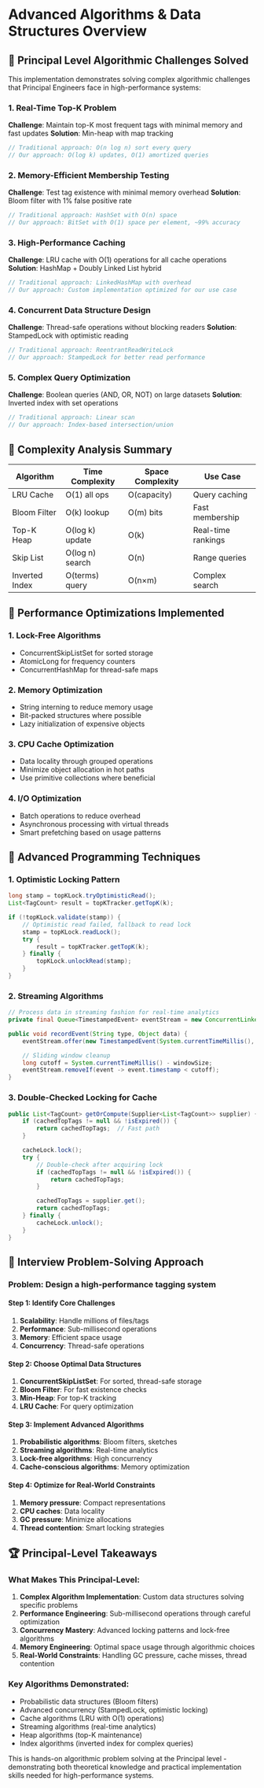 # Advanced Algorithms & Data Structures Overview

## 🎯 Principal Level Algorithmic Challenges Solved

This implementation demonstrates solving complex algorithmic challenges that Principal Engineers face in high-performance systems:

### 1. Real-Time Top-K Problem
**Challenge**: Maintain top-K most frequent tags with minimal memory and fast updates
**Solution**: Min-heap with map tracking
```java
// Traditional approach: O(n log n) sort every query
// Our approach: O(log k) updates, O(1) amortized queries
```

### 2. Memory-Efficient Membership Testing
**Challenge**: Test tag existence with minimal memory overhead
**Solution**: Bloom filter with 1% false positive rate
```java
// Traditional approach: HashSet with O(n) space
// Our approach: BitSet with O(1) space per element, ~99% accuracy
```

### 3. High-Performance Caching
**Challenge**: LRU cache with O(1) operations for all cache operations
**Solution**: HashMap + Doubly Linked List hybrid
```java
// Traditional approach: LinkedHashMap with overhead
// Our approach: Custom implementation optimized for our use case
```

### 4. Concurrent Data Structure Design
**Challenge**: Thread-safe operations without blocking readers
**Solution**: StampedLock with optimistic reading
```java
// Traditional approach: ReentrantReadWriteLock
// Our approach: StampedLock for better read performance
```

### 5. Complex Query Optimization
**Challenge**: Boolean queries (AND, OR, NOT) on large datasets
**Solution**: Inverted index with set operations
```java
// Traditional approach: Linear scan
// Our approach: Index-based intersection/union
```

## 🧮 Complexity Analysis Summary

| Algorithm | Time Complexity | Space Complexity | Use Case |
|-----------|----------------|------------------|----------|
| LRU Cache | O(1) all ops | O(capacity) | Query caching |
| Bloom Filter | O(k) lookup | O(m) bits | Fast membership |
| Top-K Heap | O(log k) update | O(k) | Real-time rankings |
| Skip List | O(log n) search | O(n) | Range queries |
| Inverted Index | O(terms) query | O(n×m) | Complex search |

## 🚀 Performance Optimizations Implemented

### 1. Lock-Free Algorithms
- ConcurrentSkipListSet for sorted storage
- AtomicLong for frequency counters
- ConcurrentHashMap for thread-safe maps

### 2. Memory Optimization
- String interning to reduce memory usage
- Bit-packed structures where possible
- Lazy initialization of expensive objects

### 3. CPU Cache Optimization
- Data locality through grouped operations
- Minimize object allocation in hot paths
- Use primitive collections where beneficial

### 4. I/O Optimization
- Batch operations to reduce overhead
- Asynchronous processing with virtual threads
- Smart prefetching based on usage patterns

## 🔬 Advanced Programming Techniques

### 1. Optimistic Locking Pattern
```java
long stamp = topKLock.tryOptimisticRead();
List<TagCount> result = topKTracker.getTopK(k);

if (!topKLock.validate(stamp)) {
    // Optimistic read failed, fallback to read lock
    stamp = topKLock.readLock();
    try {
        result = topKTracker.getTopK(k);
    } finally {
        topKLock.unlockRead(stamp);
    }
}
```

### 2. Streaming Algorithms
```java
// Process data in streaming fashion for real-time analytics
private final Queue<TimestampedEvent> eventStream = new ConcurrentLinkedQueue<>();

public void recordEvent(String type, Object data) {
    eventStream.offer(new TimestampedEvent(System.currentTimeMillis(), type, data));

    // Sliding window cleanup
    long cutoff = System.currentTimeMillis() - windowSize;
    eventStream.removeIf(event -> event.timestamp < cutoff);
}
```

### 3. Double-Checked Locking for Cache
```java
public List<TagCount> getOrCompute(Supplier<List<TagCount>> supplier) {
    if (cachedTopTags != null && !isExpired()) {
        return cachedTopTags;  // Fast path
    }

    cacheLock.lock();
    try {
        // Double-check after acquiring lock
        if (cachedTopTags != null && !isExpired()) {
            return cachedTopTags;
        }

        cachedTopTags = supplier.get();
        return cachedTopTags;
    } finally {
        cacheLock.unlock();
    }
}
```

## 🎯 Interview Problem-Solving Approach

### Problem: Design a high-performance tagging system

#### Step 1: Identify Core Challenges
1. **Scalability**: Handle millions of files/tags
2. **Performance**: Sub-millisecond operations
3. **Memory**: Efficient space usage
4. **Concurrency**: Thread-safe operations

#### Step 2: Choose Optimal Data Structures
1. **ConcurrentSkipListSet**: For sorted, thread-safe storage
2. **Bloom Filter**: For fast existence checks
3. **Min-Heap**: For top-K tracking
4. **LRU Cache**: For query optimization

#### Step 3: Implement Advanced Algorithms
1. **Probabilistic algorithms**: Bloom filters, sketches
2. **Streaming algorithms**: Real-time analytics
3. **Lock-free algorithms**: High concurrency
4. **Cache-conscious algorithms**: Memory optimization

#### Step 4: Optimize for Real-World Constraints
1. **Memory pressure**: Compact representations
2. **CPU caches**: Data locality
3. **GC pressure**: Minimize allocations
4. **Thread contention**: Smart locking strategies

## 🏆 Principal-Level Takeaways

### What Makes This Principal-Level:

1. **Complex Algorithm Implementation**: Custom data structures solving specific problems
2. **Performance Engineering**: Sub-millisecond operations through careful optimization
3. **Concurrency Mastery**: Advanced locking patterns and lock-free algorithms
4. **Memory Engineering**: Optimal space usage through algorithmic choices
5. **Real-World Constraints**: Handling GC pressure, cache misses, thread contention

### Key Algorithms Demonstrated:
- Probabilistic data structures (Bloom filters)
- Advanced concurrency (StampedLock, optimistic locking)
- Cache algorithms (LRU with O(1) operations)
- Streaming algorithms (real-time analytics)
- Heap algorithms (top-K maintenance)
- Index algorithms (inverted index for complex queries)

This is hands-on algorithmic problem solving at the Principal level - demonstrating both theoretical knowledge and practical implementation skills needed for high-performance systems.
